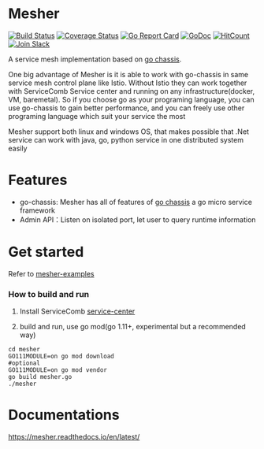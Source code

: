 # Mesher

[![Build Status](https://travis-ci.org/go-mesh/mesher.svg?branch=master)](https://travis-ci.org/go-mesh/mesher) [![Coverage Status](https://coveralls.io/repos/github/go-mesh/mesher/badge.svg?branch=master)](https://coveralls.io/github/go-mesh/mesher?branch=master) [![Go Report Card](https://goreportcard.com/badge/github.com/go-mesh/mesher)](https://goreportcard.com/report/github.com/go-mesh/mesher) [![GoDoc](https://godoc.org/github.com/go-mesh/mesher?status.svg)](https://godoc.org/github.com/go-mesh/mesher) [![HitCount](http://hits.dwyl.io/go-mesh/mesher.svg)](http://hits.dwyl.io/go-mesh/mesher) [![Join Slack](https://img.shields.io/badge/Join-Slack-orange.svg)](https://join.slack.com/t/go-chassis/shared_invite/enQtMzk0MzAyMjEzNzEyLTRjOWE3NzNmN2IzOGZhMzZkZDFjODM1MDc5ZWI0YjcxYjM1ODNkY2RkNmIxZDdlOWI3NmQ0MTg3NzBkNGExZGU)

A service mesh implementation based on [go chassis](https://github.com/go-chassis/go-chassis).

One big advantage of Mesher is it is able to 
work with go-chassis in same service mesh control plane like Istio. Without Istio they can work 
together with ServiceComb Service center and running on any infrastructure(docker, VM, baremetal). 
So if you choose go as your programing language, you can use go-chassis to gain better performance, and you can freely use 
other programing language which suit your service the most

Mesher support both linux and windows OS, 
that makes possible that .Net service can work with java, go, python service in one distributed system easily

# Features
- go-chassis: Mesher has all of features of [go chassis](https://github.com/go-chassis/go-chassis)
a go micro service framework
- Admin API：Listen on isolated port, let user to query runtime information 


# Get started
Refer to [mesher-examples](https://github.com/go-mesh/mesher-examples)

### How to build and run

1. Install ServiceComb [service-center](https://github.com/ServiceComb/service-center/releases)

2. build and run, use go mod(go 1.11+, experimental but a recommended way)
```shell
cd mesher
GO111MODULE=on go mod download
#optional
GO111MODULE=on go mod vendor
go build mesher.go
./mesher
```

# Documentations

https://mesher.readthedocs.io/en/latest/
